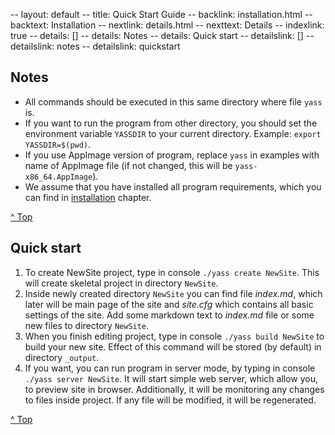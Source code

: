 -- layout: default
-- title: Quick Start Guide
-- backlink: installation.html
-- backtext: Installation
-- nextlink: details.html
-- nexttext: Details
-- indexlink: true
-- details: []
-- details: Notes
-- details: Quick start
-- detailslink: []
-- detailslink: notes
-- detailslink: quickstart
## <a name="notes"></a>Notes
* All commands should be executed in this same directory where file `yass` is.
* If you want to run the program from other directory, you should set the
  environment variable `YASSDIR` to your current directory. Example:
  `export YASSDIR=$(pwd)`.
* If you use AppImage version of program, replace `yass` in examples with
  name of AppImage file (if not changed, this will be `yass-x86_64.AppImage`).
* We assume that you have installed all program requirements, which you can
  find in [installation](installation.html) chapter.

<a href="#top">^ Top</a>

## <a name="quickstart"></a>Quick start

1. To create NewSite project, type in console `./yass create NewSite`. This
   will create skeletal project in directory `NewSite`.
2. Inside newly created directory `NewSite` you can find file *index.md*, which
   later will be main page of the site and *site.cfg* which contains all basic
   settings of the site. Add some markdown text to *index.md* file or some new
   files to directory `NewSite`.
3. When you finish editing project, type in console `./yass build NewSite`
   to build your new site. Effect of this command will be stored (by default)
   in directory `_output`.
4. If you want, you can run program in server mode, by typing in console
   `./yass server NewSite`. It will start simple web server, which allow you,
   to preview site in browser. Additionally, it will be monitoring any changes
   to files inside project. If any file will be modified, it will be
   regenerated.

<a href="#top">^ Top</a>
